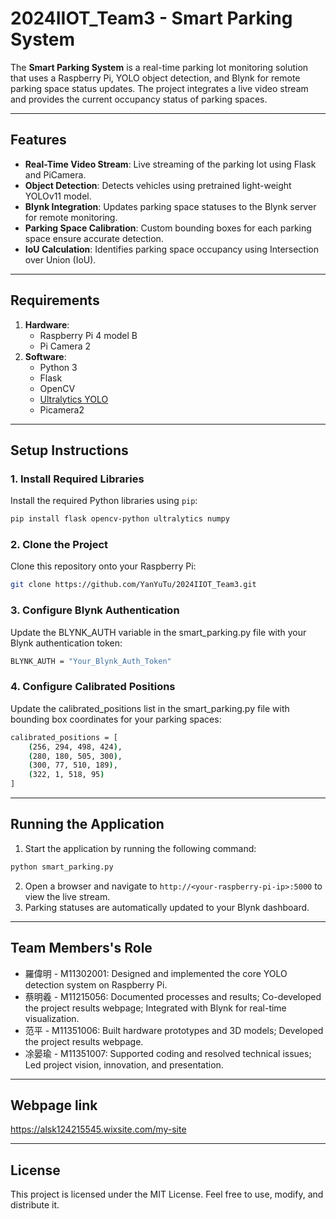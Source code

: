 # 2024IIOT_Team3 - Smart Parking System

The **Smart Parking System** is a real-time parking lot monitoring solution that uses a Raspberry Pi, YOLO object detection, and Blynk for remote parking space status updates. The project integrates a live video stream and provides the current occupancy status of parking spaces.

---

## Features

- **Real-Time Video Stream**: Live streaming of the parking lot using Flask and PiCamera.
- **Object Detection**: Detects vehicles using pretrained light-weight YOLOv11 model.
- **Blynk Integration**: Updates parking space statuses to the Blynk server for remote monitoring.
- **Parking Space Calibration**: Custom bounding boxes for each parking space ensure accurate detection.
- **IoU Calculation**: Identifies parking space occupancy using Intersection over Union (IoU).

---

## Requirements

1. **Hardware**:
   - Raspberry Pi 4 model B
   - Pi Camera 2
2. **Software**:
   - Python 3
   - Flask
   - OpenCV
   - [Ultralytics YOLO](https://github.com/ultralytics/ultralytics)
   - Picamera2

---

## Setup Instructions

### 1. Install Required Libraries

Install the required Python libraries using `pip`:

```bash
pip install flask opencv-python ultralytics numpy
```

### 2. Clone the Project

Clone this repository onto your Raspberry Pi:

```bash
git clone https://github.com/YanYuTu/2024IIOT_Team3.git
```
### 3. Configure Blynk Authentication

Update the BLYNK_AUTH variable in the smart_parking.py file with your Blynk authentication token:

```bash
BLYNK_AUTH = "Your_Blynk_Auth_Token"
```

### 4. Configure Calibrated Positions

Update the calibrated_positions list in the smart_parking.py file with bounding box coordinates for your parking spaces:

```bash
calibrated_positions = [
    (256, 294, 498, 424),
    (280, 180, 505, 300),
    (300, 77, 510, 189),
    (322, 1, 518, 95)
]
```
---

## Running the Application

1. Start the application by running the following command:
```bash
python smart_parking.py
```
2. Open a browser and navigate to `http://<your-raspberry-pi-ip>:5000` to view the live stream.
3. Parking statuses are automatically updated to your Blynk dashboard.

---

## Team Members's Role

- 羅偉明 - M11302001: Designed and implemented the core YOLO detection system on Raspberry Pi.
- 蔡明羲 - M11215056: Documented processes and results; Co-developed the project results webpage; Integrated with Blynk for real-time visualization.
- 范平 - M11351006: Built hardware prototypes and 3D models; Developed the project results webpage.
- 凃晏瑜 - M11351007: Supported coding and resolved technical issues; Led project vision, innovation, and presentation.

---

## Webpage link

https://alsk124215545.wixsite.com/my-site

---

## License

This project is licensed under the MIT License. Feel free to use, modify, and distribute it.
